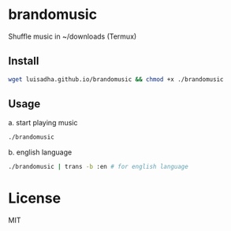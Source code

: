 # brandomusic

 Shuffle music in ~/downloads (Termux)

## Install

```sh
wget luisadha.github.io/brandomusic && chmod +x ./brandomusic
```
## Usage

a. start playing music
```sh
./brandomusic
```
b. english language
```sh
./brandomusic | trans -b :en # for english language
```

# License 
MIT

